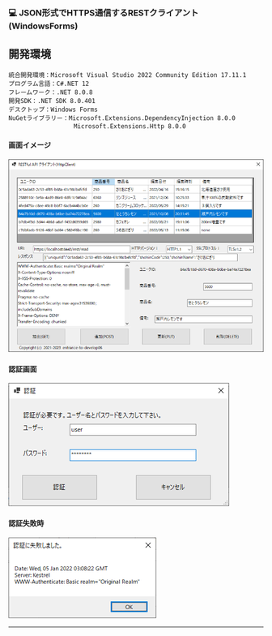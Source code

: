 ﻿### :computer: JSON形式でHTTPS通信するRESTクライアント(WindowsForms)

## 開発環境  

```
統合開発環境：Microsoft Visual Studio 2022 Community Edition 17.11.1  
プログラム言語：C#.NET 12  
フレームワーク：.NET 8.0.8  
開発SDK：.NET SDK 8.0.401  
デスクトップ：Windows Forms  
NuGetライブラリー：Microsoft.Extensions.DependencyInjection 8.0.0  
                  Microsoft.Extensions.Http 8.0.0  
```

#### 画面イメージ  
![Img](ReadmeImg.png)  

#### 認証画面  
![Img2](ReadmeImg2.png)  

#### 認証失敗時  
![Img3](ReadmeImg3.png)  

___